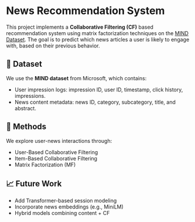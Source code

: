 # News Recommendation System

This project implements a **Collaborative Filtering (CF)** based recommendation system using matrix factorization techniques on the [MIND Dataset](https://www.kaggle.com/datasets/arashnic/mind-news-dataset/data). The goal is to predict which news articles a user is likely to engage with, based on their previous behavior.

## 📂 Dataset

We use the **MIND dataset** from Microsoft, which contains:

- User impression logs: impression ID, user ID, timestamp, click history, impressions.
- News content metadata: news ID, category, subcategory, title, and abstract.

## 🧠 Methods
We explore user-news interactions through:

  - User-Based Collaborative Filtering
  - Item-Based Collaborative Filtering
  - Matrix Factorization (MF)
  
## 📈 Future Work
  - Add Transformer-based session modeling
  - Incorporate news embeddings (e.g., MiniLM)
  - Hybrid models combining content + CF
